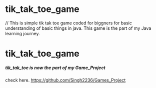 # tik_tak_toe_game
// This is simple tik tak toe game coded for biggners for basic understanding of basic things in java. This game is the part of my Java learning journey. 

# tik_tak_toe_game

##### tik_tak_toe is now the part of my Game_Project 
check here. 
https://github.com/Singh2236/Games_Project
